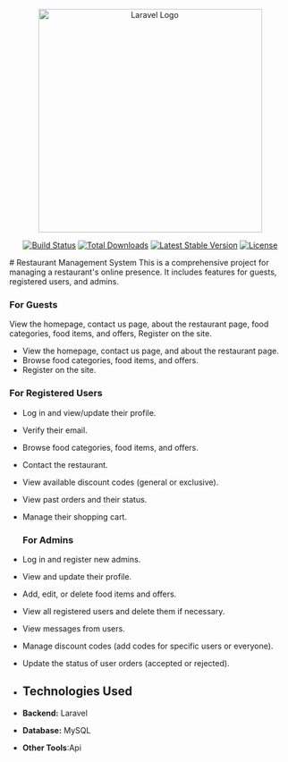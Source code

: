 <p align="center"><a href="https://laravel.com" target="_blank"><img src="https://raw.githubusercontent.com/laravel/art/master/logo-lockup/5%20SVG/2%20CMYK/1%20Full%20Color/laravel-logolockup-cmyk-red.svg" width="400" alt="Laravel Logo"></a></p>

<p align="center">
<a href="https://github.com/laravel/framework/actions"><img src="https://github.com/laravel/framework/workflows/tests/badge.svg" alt="Build Status"></a>
<a href="https://packagist.org/packages/laravel/framework"><img src="https://img.shields.io/packagist/dt/laravel/framework" alt="Total Downloads"></a>
<a href="https://packagist.org/packages/laravel/framework"><img src="https://img.shields.io/packagist/v/laravel/framework" alt="Latest Stable Version"></a>
<a href="https://packagist.org/packages/laravel/framework"><img src="https://img.shields.io/packagist/l/laravel/framework" alt="License"></a>
</p>
# Restaurant Management System
This is a comprehensive project for managing a restaurant's online presence. It includes features for guests, registered users, and admins.

### For Guests
View the homepage, contact us page, about the restaurant page, food categories, food items, and offers, Register on the site.
- View the homepage, contact us page, and about the restaurant page.
- Browse food categories, food items, and offers.
- Register on the site.

### For Registered Users
- Log in and view/update their profile.
- Verify their email.
- Browse food categories, food items, and offers.
- Contact the restaurant.
- View available discount codes (general or exclusive).
- View past orders and their status.
- Manage their shopping cart.

  ### For Admins
- Log in and register new admins.
- View and update their profile.
- Add, edit, or delete food items and offers.
- View all registered users and delete them if necessary.
- View messages from users.
- Manage discount codes (add codes for specific users or everyone).
- Update the status of user orders (accepted or rejected).

- ## Technologies Used
- **Backend:** Laravel
- **Database:** MySQL
- **Other Tools**:Api
